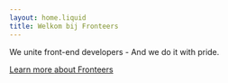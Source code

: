 ```yaml
---
layout: home.liquid
title: Welkom bij Fronteers
---
```


We unite front-end developers - And we do it with pride.

<a href="{{locale}}/join-us/" class="button button-parentheses">Learn more <span class="visually-hidden">about Fronteers</span></a>
